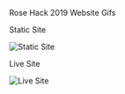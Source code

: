 Rose Hack 2019 Website Gifs

Static Site

![Static Site](rosehackstatic-1.gif)


Live Site

![Live Site](rosehacklive-1.gif)